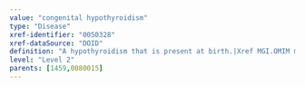 ```yaml
---
value: "congenital hypothyroidism"
type: "Disease"
xref-identifier: "0050328"
xref-dataSource: "DOID"
definition: "A hypothyroidism that is present at birth.|Xref MGI.OMIM mapping confirmed by DO. [SN]."
level: "Level 2"
parents: [1459,0080015]
---
```


